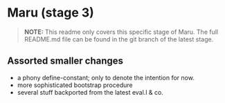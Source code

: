 # Maru (stage 3)

> **NOTE:** This readme only covers this specific stage of Maru. The full README.md file can be found in the git branch of the latest stage.

## Assorted smaller changes

- a phony define-constant; only to denote the intention for now.
- more sophisticated bootstrap procedure
- several stuff backported from the latest eval.l & co.
